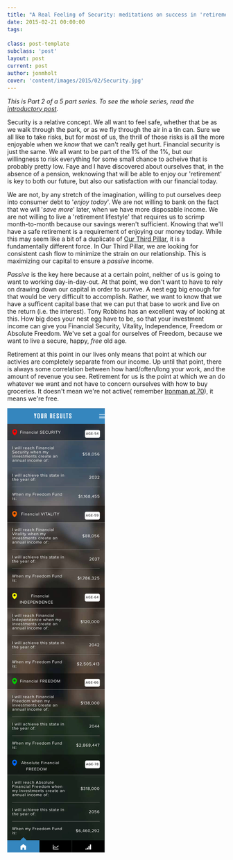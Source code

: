 ```yaml
---
title: "A Real Feeling of Security: meditations on success in 'retirement'"
date: 2015-02-21 00:00:00 
tags: 

class: post-template
subclass: 'post'
layout: post
current: post
author: jonmholt
cover: 'content/images/2015/02/Security.jpg'
---
```

*This is Part 2 of a 5 part series.  To see the whole series, read the [introductory post](/five-meditations).*

Security is a relative concept.  We all want to feel safe, whether that be as we walk through the park, or as we fly through the air in a tin can.  Sure we all like to take risks, but for most of us, the thrill of those risks is all the more enjoyable when we *know* that we can't really get hurt.  Financial security is just the same. We all want to be part of the 1% of the 1%, but our willingness to risk everything for some small chance to acheive that is probably pretty low.  Faye and I have discovered about ourselves that, in the absence of a pension, weknowing that will be able to enjoy our 'retirement' is key to both our future, but also our satisfaction with our financial today.

We are not, by any stretch of the imagination, willing to put ourselves deep into consumer debt to '*enjoy today*'.  We are not willing to bank on the fact that we will '*save more*' later, when we have more disposable income.  We are not willing to live a 'retirement lifestyle' that requires us to scrimp month-to-month because our savings weren't sufficient.  Knowing that we'll have a safe retirement is a requirement of enjoying our money today.  While this may seem like a bit of a duplicate of [Our Third Pillar](/our-third-pillar), it is a fundamentally different force.  In Our Third Pillar, we are looking for consistent cash flow to minimize the strain on our relationship.  This is maximizing our capital to ensure a *passive* income.

*Passive* is the key here because at a certain point, neither of us is going to want to working day-in-day-out.  At that point, we don't want to have to rely on drawing down our capital in order to survive.  A nest egg big enough for that would be very difficult to accomplish.  Rather, we want to know that we have a sufficent capital base that we can put that base to work and live on the return (i.e. the interest).  Tony Robbins has an excellent way of looking at this.  How big does your nest egg have to be, so that your investment income can give you Financial Security, Vitality, Independence, Freedom or Absolute Freedom.  We've set a goal for ourselves of Freedom, because we want to live a secure, happy, *free* old age.

Retirement at this point in our lives only means that point at which our activies are completely separate from our income.  Up until that point, there is always some correlation between how hard/often/long your work, and the amount of revenue you see.  Retirement for us is the point at which we an do whatever we want and not have to concern ourselves with how to buy groceries.  It doesn't mean we're not active( remember [Ironman at 70](/our-third-pillar)), it means we're free.

![](/content/images/2015/02/Master-the-game.jpg)
